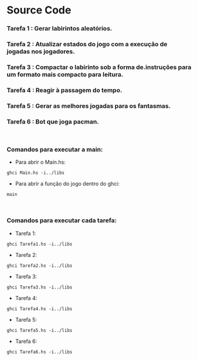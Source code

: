 # Source Code

### Tarefa 1 : Gerar labirintos aleatórios.
### Tarefa 2 : Atualizar estados do jogo com a execução de jogadas nos jogadores.
### Tarefa 3 : Compactar o labirinto sob a forma de.instruções para um formato mais compacto para leitura.
### Tarefa 4 : Reagir à passagem do tempo.
### Tarefa 5 : Gerar as melhores jogadas para os fantasmas.
### Tarefa 6 : Bot que joga pacman.

</br>

### Comandos para executar a main:

- Para abrir o Main.hs: 
```
ghci Main.hs -i../libs
```
- Para abrir a função do jogo dentro do ghci:
```
main
```

</br>

### Comandos para executar cada tarefa:

- Tarefa 1: 
```
ghci Tarefa1.hs -i../libs
```

- Tarefa 2: 
```
ghci Tarefa2.hs -i../libs
```

- Tarefa 3: 
```
ghci Tarefa3.hs -i../libs
```

- Tarefa 4: 
```
ghci Tarefa4.hs -i../libs
```

- Tarefa 5: 
```
ghci Tarefa5.hs -i../libs
```

- Tarefa 6: 
```
ghci Tarefa6.hs -i../libs
```
